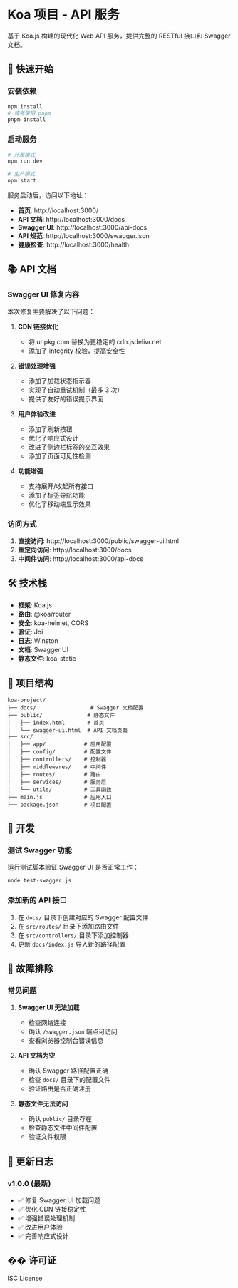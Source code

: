# Koa 项目 - API 服务

基于 Koa.js 构建的现代化 Web API 服务，提供完整的 RESTful 接口和 Swagger 文档。

## 🚀 快速开始

### 安装依赖

```bash
npm install
# 或者使用 pnpm
pnpm install
```

### 启动服务

```bash
# 开发模式
npm run dev

# 生产模式
npm start
```

服务启动后，访问以下地址：

- **首页**: http://localhost:3000/
- **API 文档**: http://localhost:3000/docs
- **Swagger UI**: http://localhost:3000/api-docs
- **API 规范**: http://localhost:3000/swagger.json
- **健康检查**: http://localhost:3000/health

## 📚 API 文档

### Swagger UI 修复内容

本次修复主要解决了以下问题：

1. **CDN 链接优化**

   - 将 unpkg.com 替换为更稳定的 cdn.jsdelivr.net
   - 添加了 integrity 校验，提高安全性

2. **错误处理增强**

   - 添加了加载状态指示器
   - 实现了自动重试机制（最多 3 次）
   - 提供了友好的错误提示界面

3. **用户体验改进**

   - 添加了刷新按钮
   - 优化了响应式设计
   - 改进了侧边栏标签的交互效果
   - 添加了页面可见性检测

4. **功能增强**
   - 支持展开/收起所有接口
   - 添加了标签导航功能
   - 优化了移动端显示效果

### 访问方式

1. **直接访问**: http://localhost:3000/public/swagger-ui.html
2. **重定向访问**: http://localhost:3000/docs
3. **中间件访问**: http://localhost:3000/api-docs

## 🛠️ 技术栈

- **框架**: Koa.js
- **路由**: @koa/router
- **安全**: koa-helmet, CORS
- **验证**: Joi
- **日志**: Winston
- **文档**: Swagger UI
- **静态文件**: koa-static

## 📁 项目结构

```
koa-project/
├── docs/                 # Swagger 文档配置
├── public/              # 静态文件
│   ├── index.html       # 首页
│   └── swagger-ui.html  # API 文档页面
├── src/
│   ├── app/            # 应用配置
│   ├── config/         # 配置文件
│   ├── controllers/    # 控制器
│   ├── middlewares/    # 中间件
│   ├── routes/         # 路由
│   ├── services/       # 服务层
│   └── utils/          # 工具函数
├── main.js             # 应用入口
└── package.json        # 项目配置
```

## 🔧 开发

### 测试 Swagger 功能

运行测试脚本验证 Swagger UI 是否正常工作：

```bash
node test-swagger.js
```

### 添加新的 API 接口

1. 在 `docs/` 目录下创建对应的 Swagger 配置文件
2. 在 `src/routes/` 目录下添加路由文件
3. 在 `src/controllers/` 目录下添加控制器
4. 更新 `docs/index.js` 导入新的路径配置

## 🚨 故障排除

### 常见问题

1. **Swagger UI 无法加载**

   - 检查网络连接
   - 确认 `/swagger.json` 端点可访问
   - 查看浏览器控制台错误信息

2. **API 文档为空**

   - 确认 Swagger 路径配置正确
   - 检查 `docs/` 目录下的配置文件
   - 验证路由是否正确注册

3. **静态文件无法访问**
   - 确认 `public/` 目录存在
   - 检查静态文件中间件配置
   - 验证文件权限

## 📝 更新日志

### v1.0.0 (最新)

- ✅ 修复 Swagger UI 加载问题
- ✅ 优化 CDN 链接稳定性
- ✅ 增强错误处理机制
- ✅ 改进用户体验
- ✅ 完善响应式设计

## �� 许可证

ISC License
